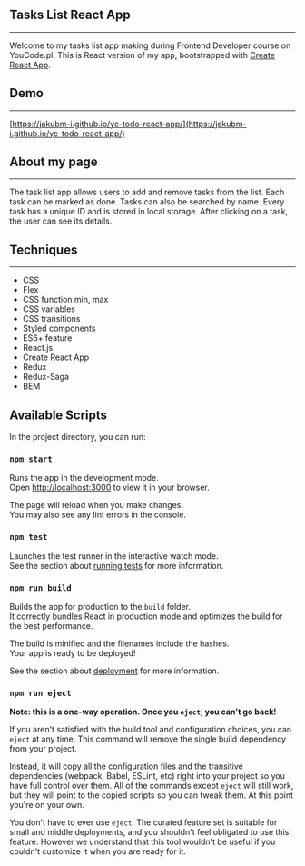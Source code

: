 ## Tasks List React App

---

Welcome to my tasks list app making during Frontend Developer course on YouCode.pl.
This is React version of my app, bootstrapped with [Create React App](https://github.com/facebook/create-react-app).

## Demo

---

[https://jakubm-i.github.io/yc-todo-react-app/](https://jakubm-i.github.io/yc-todo-react-app/)

## About my page

---

The task list app allows users to add and remove tasks from the list. Each task can be marked as done. Tasks can also be searched by name. Every task has a unique ID and is stored in local storage. After clicking on a task, the user can see its details.

## Techniques

---

- CSS
- Flex
- CSS function min, max
- CSS variables
- CSS transitions
- Styled components
- ES6+ feature
- React.js
- Create React App
- Redux
- Redux-Saga
- BEM

## Available Scripts

In the project directory, you can run:

### `npm start`

Runs the app in the development mode.\
Open [http://localhost:3000](http://localhost:3000) to view it in your browser.

The page will reload when you make changes.\
You may also see any lint errors in the console.

### `npm test`

Launches the test runner in the interactive watch mode.\
See the section about [running tests](https://facebook.github.io/create-react-app/docs/running-tests) for more information.

### `npm run build`

Builds the app for production to the `build` folder.\
It correctly bundles React in production mode and optimizes the build for the best performance.

The build is minified and the filenames include the hashes.\
Your app is ready to be deployed!

See the section about [deployment](https://facebook.github.io/create-react-app/docs/deployment) for more information.

### `npm run eject`

**Note: this is a one-way operation. Once you `eject`, you can't go back!**

If you aren't satisfied with the build tool and configuration choices, you can `eject` at any time. This command will remove the single build dependency from your project.

Instead, it will copy all the configuration files and the transitive dependencies (webpack, Babel, ESLint, etc) right into your project so you have full control over them. All of the commands except `eject` will still work, but they will point to the copied scripts so you can tweak them. At this point you're on your own.

You don't have to ever use `eject`. The curated feature set is suitable for small and middle deployments, and you shouldn't feel obligated to use this feature. However we understand that this tool wouldn't be useful if you couldn't customize it when you are ready for it.

